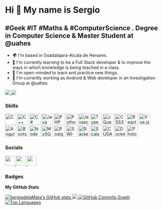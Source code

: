 Hi 👋 My name is Sergio
=======================

#Geek #IT #Maths & #ComputerScience . Degree in Computer Science & Master Student at @uahes
-----------------------------------

* 🌍  I'm based in Guadalajara-Alcala de Henares.
* 🌱  I'm currently learning to be a Full Stack developer & to improve the ways in which knowledge is being teached in a class.
* 🧠  I'm open-minded to learn and practice new things.
* 🔭  I'm currently working as Android & Web developer in an Investigation Group at @uahes.

<a href="https://www.twitter.com/Sergio99Sheiner" target="_blank" rel="noreferrer">
    <img src="https://img.shields.io/twitter/follow/Sergio99Sheiner?logo=twitter&style=for-the-badge&color=0891b2&labelColor=1c1917"/>
</a>     
<a href="https://www.github.com/SergiodelaMata" target="_blank" rel="noreferrer">
    <img src="https://img.shields.io/github/followers/SergiodelaMata?logo=github&style=for-the-badge&color=0891b2&labelColor=1c1917" />
</a>

### Skills
<p style="align:left">
    <a href="https://docs.microsoft.com/en-us/cpp/?view=msvc-170" target="_blank" rel="noreferrer"><img src="https://raw.githubusercontent.com/danielcranney/readme-generator/main/public/icons/skills/c-colored.svg" width="36" height="36" alt="C" /></a>
    <a href="https://isocpp.org/" target="_blank" rel="noreferrer"><img src="https://raw.githubusercontent.com/danielcranney/readme-generator/main/public/icons/skills/cplusplus-colored.svg" width="36" height="36" alt="C++" /></a>
    <a href="https://docs.microsoft.com/en-us/dotnet/csharp/" target="_blank" rel="noreferrer"><img src="https://raw.githubusercontent.com/danielcranney/readme-generator/main/public/icons/skills/csharp-colored.svg" width="36" height="36" alt="C#" /></a>
    <a href="https://www.oracle.com/java/" target="_blank" rel="noreferrer"><img src="https://raw.githubusercontent.com/danielcranney/readme-generator/main/public/icons/skills/java-colored.svg" width="36" height="36" alt="Java" /></a>
    <a href="https://www.php.net/" target="_blank" rel="noreferrer"><img src="https://raw.githubusercontent.com/danielcranney/readme-generator/main/public/icons/skills/php-colored.svg" width="36" height="36" alt="PHP" /></a>
    <a href="https://www.python.org/" target="_blank" rel="noreferrer"><img src="https://raw.githubusercontent.com/danielcranney/readme-generator/main/public/icons/skills/python-colored.svg" width="36" height="36" alt="Python" /></a>
    <a href="https://developer.mozilla.org/en-US/docs/Web/JavaScript" target="_blank" rel="noreferrer"><img src="https://raw.githubusercontent.com/danielcranney/readme-generator/main/public/icons/skills/javascript-colored.svg" width="36" height="36" alt="Javascript" /></a>
    <a href="https://www.typescriptlang.org/" target="_blank" rel="noreferrer"><img src="https://raw.githubusercontent.com/danielcranney/readme-generator/main/public/icons/skills/typescript-colored.svg" width="36" height="36" alt="TypeScript" /></a>
    <a href="https://jquery.com/" target="_blank" rel="noreferrer"><img src="https://raw.githubusercontent.com/danielcranney/readme-generator/main/public/icons/skills/jquery-colored.svg" width="36" height="36" alt="JQuery" /></a>
    <a href="https://www.w3.org/TR/CSS/#css" target="_blank" rel="noreferrer"><img src="https://raw.githubusercontent.com/danielcranney/readme-generator/main/public/icons/skills/css3-colored.svg" width="36" height="36" alt="CSS3" /></a>
    <a href="https://es.reactjs.org/" target="_blank" rel="noreferrer"><img src="https://raw.githubusercontent.com/danielcranney/readme-generator/main/public/icons/skills/react-colored.svg" width="36" height="36" alt="React" /></a>
    <a href="https://vuejs.org/" target="_blank" rel="noreferrer"><img src="https://raw.githubusercontent.com/danielcranney/readme-generator/main/public/icons/skills/vuejs-colored.svg" width="36" height="36" alt="Vue.js" /></a>
    <a href="https://angular.io/" target="_blank" rel="noreferrer"><img src="https://raw.githubusercontent.com/danielcranney/readme-generator/main/public/icons/skills/angularjs-colored.svg" width="36" height="36" alt="Angular" /></a>
    <a href="https://getbootstrap.com/" target="_blank" rel="noreferrer"><img src="https://raw.githubusercontent.com/danielcranney/readme-generator/main/public/icons/skills/bootstrap-colored.svg" width="36" height="36" alt="Bootstrap" /></a>
    <a href="https://nodejs.org/en/" target="_blank" rel="noreferrer"><img src="https://raw.githubusercontent.com/danielcranney/readme-generator/main/public/icons/skills/nodejs-colored.svg" width="36" height="36" alt="NodeJS" /></a>
    <a href="https://www.mysql.com/" target="_blank" rel="noreferrer"><img src="https://raw.githubusercontent.com/danielcranney/readme-generator/main/public/icons/skills/mysql-colored.svg" width="36" height="36" alt="MySQL" /></a>
    <a href="https://www.postgresql.org/" target="_blank" rel="noreferrer"><img src="https://raw.githubusercontent.com/danielcranney/readme-generator/main/public/icons/skills/postgresql-colored.svg" width="36" height="36" alt="PostgreSQL" /></a>
    <a href="https://www.swi-prolog.org/" target="_blank" rel="noreferrer"><img src="https://github.com/file-icons/DevOpicons/blob/master/svg/prolog.svg" width="36" height="36" alt="SWI-Prolog" /></a>
    <a href="https://racket-lang.org/" target="_blank" rel="noreferrer"><img src="https://racket-lang.org/img/racket-logo.svg" width="36" height="36" alt="Racket" /></a>
    <a href="https://www.scala-lang.org/" target="_blank" rel="noreferrer"><img src="https://raw.githubusercontent.com/OlegIlyenko/scala-icon/master/scala-icon.png" width="36" height="36" alt="Scala" /></a>
    <a href="https://developer.nvidia.com/cuda-zone" target="_blank" rel="noreferrer"><img src="https://raw.githubusercontent.com/kriegalex/vscode-cuda/master/images/cudaIcon.png" width="36" height="36" alt="CUDA" /></a>
    <a href="https://www.docker.com/" target="_blank" rel="noreferrer"><img src="https://www.docker.com/wp-content/uploads/2022/03/vertical-logo-monochromatic.png" width="36" height="36" alt="Docker" /></a>
    <a href="https://www.adobe.com/es/products/photoshop.html" target="_blank" rel="noreferrer"><img src="https://raw.githubusercontent.com/danielcranney/readme-generator/main/public/icons/skills/photoshop-colored.svg" width="36" height="36" alt="Photoshop" /></a>
</p>

### Socials

<p style="align:left"> 
    <a href="https://www.github.com/SergiodelaMata" target="_blank" rel="noreferrer">
        <img src="https://raw.githubusercontent.com/danielcranney/readme-generator/main/public/icons/socials/github.svg" width="32" height="32" />
    </a> 
    <a href="https://www.linkedin.com/in/sergio-de-la-mata-moratilla-43a462184/" target="_blank" rel="noreferrer">
        <img src="https://raw.githubusercontent.com/danielcranney/readme-generator/main/public/icons/socials/linkedin.svg" width="32" height="32" />
    </a> 
    <a href="https://www.twitter.com/Sergio99Sheiner" target="_blank" rel="noreferrer">
        <img src="https://raw.githubusercontent.com/danielcranney/readme-generator/main/public/icons/socials/twitter.svg" width="32" height="32" />
    </a>
</p>

### Badges

<b>My GitHub Stats</b>

<a href="http://www.github.com/SergiodelaMata">
    <img src="https://github-readme-stats.vercel.app/api?username=SergiodelaMata&theme=synthwave&background=4D035E&border=DDDDDD&show_icons=true&hide_border=false&hide=&count_private=true&title_color=DBDD02FF&text_color=6581DDFF&icon_color=DBDD02FF&bg_color=4D035EFF&border=DDDDDDFF" alt="SergiodelaMata's GitHub stats" />
</a>

<a href="http://www.github.com/SergiodelaMata">
    <img src="http://github-readme-streak-stats.herokuapp.com?user=SergiodelaMata&theme=synthwave&date_format=j%20M%5B%20Y%5D&background=4D035E&border=DDDDDD&stroke=DDDDDD&ring=CEDD2D&fire=DD8304&currStreakNum=DBDD02&sideNums=DD3232&currStreakLabel=6581DD&sideLabels=5164DD&dates=8098DD" />
</a>

<a href="http://www.github.com/SergiodelaMata">
    <img src="https://activity-graph.herokuapp.com/graph?username=SergiodelaMata&bg_color=4D035EFF&color=DBDD02FF&line=0891b2&point=DD3232FF&area_color=1c1917&area=true&hide_border=false&custom_title=GitHub%20Commits%20Graph" alt="GitHub Commits Graph" />
</a>

<a href="https://github.com/SergiodelaMata" style="align:left">
    <img src="https://github-readme-stats.vercel.app/api/top-langs/?username=SergiodelaMata&langs_count=10&title_color=DBDD02FF&text_color=6581DDFF&icon_color=0891b2&bg_color=4D035EFF&hide_border=false&locale=en&custom_title=Top%20%25Languages" alt="Top Languages" />
</a>

<!--
**SergiodelaMata/SergiodelaMata** is a ✨ _special_ ✨ repository because its `README.md` (this file) appears on your GitHub profile.

Here are some ideas to get you started:

- 🔭 I’m currently working on ...
- 🌱 I’m currently learning ...
- 👯 I’m looking to collaborate on ...
- 🤔 I’m looking for help with ...
- 💬 Ask me about ...
- 📫 How to reach me: ...
- 😄 Pronouns: ...
- ⚡ Fun fact: ...
-->

